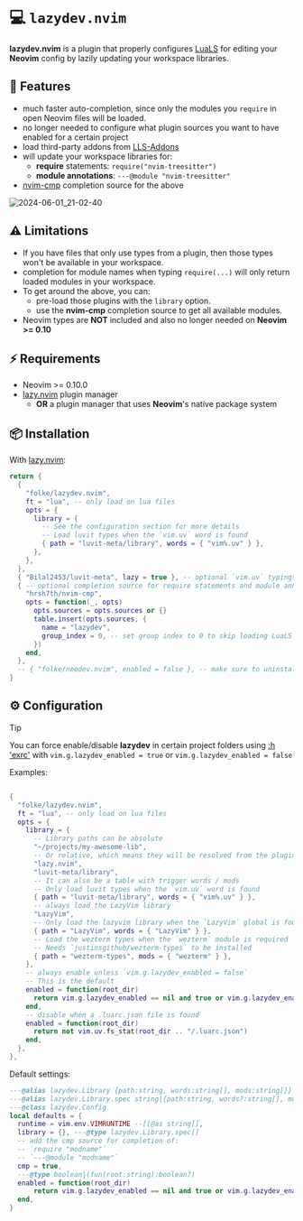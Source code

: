 # 💻 `lazydev.nvim`

**lazydev.nvim** is a plugin that properly configures [LuaLS](https://luals.github.io/)
for editing your **Neovim** config by lazily updating your
workspace libraries.

## 🚀 Features

- much faster auto-completion, since only the modules you `require`
  in open Neovim files will be loaded.
- no longer needed to configure what plugin sources you want
  to have enabled for a certain project
- load third-party addons from [LLS-Addons](https://github.com/LuaLS/LLS-Addons)
- will update your workspace libraries for:
  - **require** statements: `require("nvim-treesitter")`
  - **module annotations**: `---@module "nvim-treesitter"`
- [nvim-cmp](https://github.com/hrsh7th/nvim-cmp) completion source for the above

![2024-06-01_21-02-40](https://github.com/folke/lazydev.nvim/assets/292349/c5f23225-88eb-454d-9b4e-1bf9183f7ff8)

## ⚠️ Limitations

- If you have files that only use types from a plugin,
  then those types won't be available in your workspace.
- completion for module names when typing `require(...)`
  will only return loaded modules in your workspace.
- To get around the above, you can:
  - pre-load those plugins with the `library` option.
  - use the **nvim-cmp** completion source to get all available modules.
- Neovim types are **NOT** included and also no longer needed
  on **Neovim >= 0.10**

## ⚡️ Requirements

- Neovim >= 0.10.0
- [lazy.nvim](https://github.com/folke/lazy.nvim) plugin manager
  - **OR** a plugin manager that uses **Neovim**'s native package system

## 📦 Installation

With [lazy.nvim](https://github.com/folke/lazy.nvim):

```lua
return {
  {
    "folke/lazydev.nvim",
    ft = "lua", -- only load on lua files
    opts = {
      library = {
        -- See the configuration section for more details
        -- Load luvit types when the `vim.uv` word is found
        { path = "luvit-meta/library", words = { "vim%.uv" } },
      },
    },
  },
  { "Bilal2453/luvit-meta", lazy = true }, -- optional `vim.uv` typings
  { -- optional completion source for require statements and module annotations
    "hrsh7th/nvim-cmp",
    opts = function(_, opts)
      opts.sources = opts.sources or {}
      table.insert(opts.sources, {
        name = "lazydev",
        group_index = 0, -- set group index to 0 to skip loading LuaLS completions
      })
    end,
  },
  -- { "folke/neodev.nvim", enabled = false }, -- make sure to uninstall or disable neodev.nvim
}
```

## ⚙️ Configuration

> [!TIP]
> You can force enable/disable **lazydev** in certain project folders using [:h 'exrc'](https://neovim.io/doc/user/options.html#'exrc')
> with `vim.g.lazydev_enabled = true` or `vim.g.lazydev_enabled = false`

Examples:

```lua

{
  "folke/lazydev.nvim",
  ft = "lua", -- only load on lua files
  opts = {
    library = {
      -- Library paths can be absolute
      "~/projects/my-awesome-lib",
      -- Or relative, which means they will be resolved from the plugin dir.
      "lazy.nvim",
      "luvit-meta/library",
      -- It can also be a table with trigger words / mods
      -- Only load luvit types when the `vim.uv` word is found
      { path = "luvit-meta/library", words = { "vim%.uv" } },
      -- always load the LazyVim library
      "LazyVim",
      -- Only load the lazyvim library when the `LazyVim` global is found
      { path = "LazyVim", words = { "LazyVim" } },
      -- Load the wezterm types when the `wezterm` module is required
      -- Needs `justinsgithub/wezterm-types` to be installed
      { path = "wezterm-types", mods = { "wezterm" } },
    },
    -- always enable unless `vim.g.lazydev_enabled = false`
    -- This is the default
    enabled = function(root_dir)
      return vim.g.lazydev_enabled == nil and true or vim.g.lazydev_enabled
    end,
    -- disable when a .luarc.json file is found
    enabled = function(root_dir)
      return not vim.uv.fs_stat(root_dir .. "/.luarc.json")
    end,
  },
},
```

Default settings:

```lua
---@alias lazydev.Library {path:string, words:string[], mods:string[]}
---@alias lazydev.Library.spec string|{path:string, words?:string[], mods?:string[]}
---@class lazydev.Config
local defaults = {
  runtime = vim.env.VIMRUNTIME --[[@as string]],
  library = {}, ---@type lazydev.Library.spec[]
  -- add the cmp source for completion of:
  -- `require "modname"`
  -- `---@module "modname"`
  cmp = true,
  ---@type boolean|(fun(root:string):boolean?)
  enabled = function(root_dir)
      return vim.g.lazydev_enabled == nil and true or vim.g.lazydev_enabled
  end,
}
```

